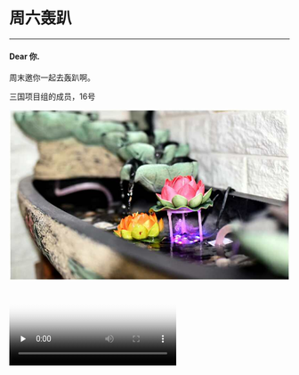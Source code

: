 # 周六轰趴
**************
#### Dear 你.

周末邀你一起去轰趴啊。

三国项目组的成员，16号

<img src="https://github.com/BlackStar0313/activity/blob/master/res/IMG_5764.JPG?raw=true" >



<video id="video" controls="" preload="none" poster="https://github.com/BlackStar0313/activity/blob/master/res/IMG_5764.JPG?raw=true">
      <source id="mp4" src="http://redpotato.cn/activity/show.mp4"></video>


